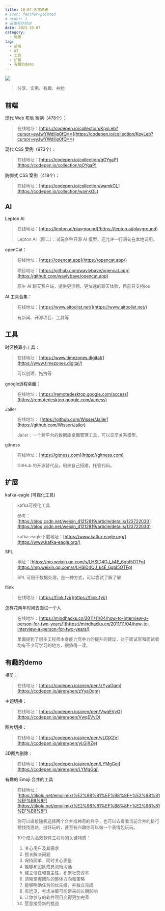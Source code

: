 ```yaml
---
title: 10-07-久宽遇逢
# icon: feather-pointed
# order: 1
# 设置写作时间
date: 2023-10-07
category:
  - 周报
tag:
  - 前端
  - AI
  - 工具
  - 扩展
  - 有趣的demo
---
```


![](https://api.hanximeng.com/bing/)

> 分享、实用、有趣、共勉

## 前端

现代 Web 布局 案例（478个）：

> 在线地址：[https://codepen.io/collection/KpvLeb?cursor=eyJwYWdlIjo0fQ==](https://codepen.io/collection/KpvLeb?cursor=eyJwYWdlIjo0fQ==)

现代 CSS  案例（973个）：

> 在线地址：[https://codepen.io/collection/qOYgaP](https://codepen.io/collection/qOYgaP)

防御式 CSS 案例（418个）：

> 在线地址：[https://codepen.io/collection/wamkOL](https://codepen.io/collection/wamkOL)

## AI

Lepton AI

> 在线地址：[https://lepton.ai/playground](https://lepton.ai/playground) 
> 
> Lepton AI（图二）：试玩各种开源 AI 模型，还允许一行语句在本地调用。

openCat：

> 在线地址：[https://opencat.app](https://opencat.app/)
> 
> 项目地址：[https://github.com/waylybaye/opencat.app](https://github.com/waylybaye/opencat.app)
> 
> 原生 AI 聊天客户端，提供更流畅、更快速的聊天体验，目前只支持ios


AI 工具合集：

> 在线地址：[https://www.aitoolist.net/](https://www.aitoolist.net/)
> 
> 有新闻、开源项目、工具等


## 工具

时区换算小工具：

> 在线地址：[https://www.timezones.digital/](https://www.timezones.digital/)
> 
> 可以创建、拖拽等

google远程桌面：

> 在线地址：[https://remotedesktop.google.com/access](https://remotedesktop.google.com/access)

Jailer

> 在线地址： [https://github.com/Wisser/Jailer](https://github.com/Wisser/Jailer)
> 
> Jailer：一个跨平台的数据库桌面管理工具，可以显示关系模型。

gitness

> 在线地址：[https://gitness.com](https://gitness.com) 
> 
> GitHub 的开源替代品，用来自己搭建，托管代码。


## 扩展


kafka-eagle (可视化工具)

> kafka可视化工具
> 
> 参考：[https://blog.csdn.net/weixin_41212819/article/details/123722030](https://blog.csdn.net/weixin_41212819/article/details/123722030)  
>   
> kafka-eagle下载地址：[https://www.kafka-eagle.org/](https://www.kafka-eagle.org/)

SPL

> 地址：[https://mp.weixin.qq.com/s/LHSlD4OJ_k4E_6gbI5OTFg](https://mp.weixin.qq.com/s/LHSlD4OJ_k4E_6gbI5OTFg)
> 
> SPL 可用于数据处理，是一种方式，可以尝试了解了解

flink

> 在线地址：[https://flink.fyi/](https://flink.fyi/)


怎样花两年时间去面试一个人

> 在线地址：[https://mindhacks.cn/2011/11/04/how-to-interview-a-person-for-two-years/](https://mindhacks.cn/2011/11/04/how-to-interview-a-person-for-two-years/)
> 
> 里面提到了很多工程师本身能力竞争力的提升的建议，对于面试官和面试者均有不少可学习的地方，很值得一读。

## 有趣的demo

相册：

> 在线地址：[https://codepen.io/airen/pen/zYyaOqm](https://codepen.io/airen/pen/zYyaOqm)
> 

主题切换：

> 在线地址：[https://codepen.io/airen/pen/VwqEVvO](https://codepen.io/airen/pen/VwqEVvO)

图片切换：

> 在线地址：[https://codepen.io/airen/pen/yLGjXZe](https://codepen.io/airen/pen/yLGjXZe)


3D图片删除：

> 在线地址：[https://codepen.io/airen/pen/LYMgGqj](https://codepen.io/airen/pen/LYMgGqj)


有趣的 Emoji 合并的工具

> 在线地址：[https://tikolu.net/emojimix/%E2%98%81%EF%B8%8F+%E2%98%81%EF%B8%8F](https://tikolu.net/emojimix/%E2%98%81%EF%B8%8F+%E2%98%81%EF%B8%8F)
> 
> 你可以直接随机选择两个合并成神奇的样子，也可以去看看当前合并的排行榜找找思路，挺好玩的，甚至有兴趣你可以做一个表情包玩玩。



> 10个成为高效软件工程师的关键特质： 
> 1. 关心用户及其需求 
> 2. 擅长解决问题 
> 3. 保持简单，同时关心质量 
> 4. 能够和团队成员流畅沟通 
> 5. 建立信任和自主性，积累社交资本 
> 6. 清晰掌握团队的整体方向和策略 
> 7. 能够明确任务的优先级，并独立完成 
> 8. 有远见，考虑决策可能带来的长期影响 
> 9. 让你参与的软件项目变得更加完善 
> 10. 愿意接受新的挑战


